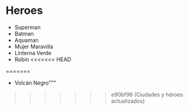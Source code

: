 # Heroes

* Superman
* Batman
* Aquaman
* Mujer Maravilla
* Linterna Verde
* Robin
<<<<<<< HEAD

=======
* Volcán Negro"""
>>>>>>> e90bf96 (Ciudades y héroes actualizados)

